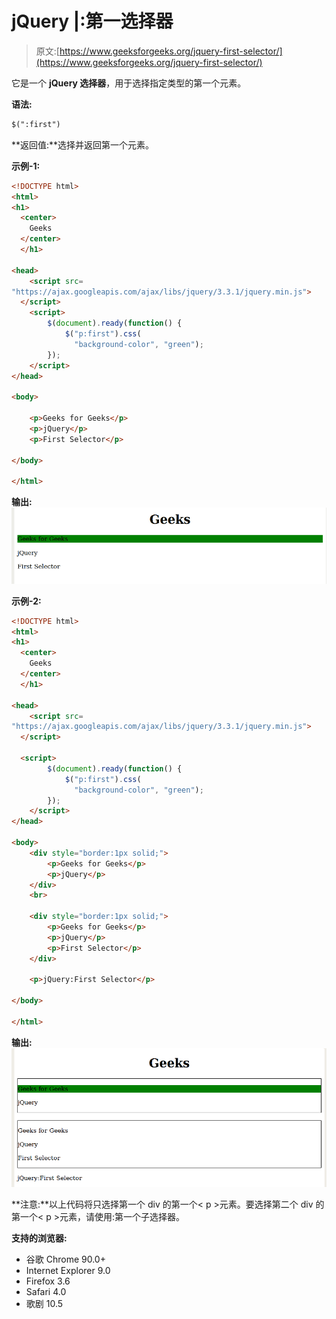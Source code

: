 # jQuery |:第一选择器

> 原文:[https://www.geeksforgeeks.org/jquery-first-selector/](https://www.geeksforgeeks.org/jquery-first-selector/)

它是一个 **jQuery 选择器**，用于选择指定类型的第一个元素。

**语法:**

```html
$(":first")
```

**返回值:**选择并返回第一个元素。

**示例-1:**

```html
<!DOCTYPE html>
<html>
<h1>
  <center>
    Geeks 
  </center>
  </h1>

<head>
    <script src=
"https://ajax.googleapis.com/ajax/libs/jquery/3.3.1/jquery.min.js">
  </script>
    <script>
        $(document).ready(function() {
            $("p:first").css(
              "background-color", "green");
        });
    </script>
</head>

<body>

    <p>Geeks for Geeks</p>
    <p>jQuery</p>
    <p>First Selector</p>

</body>

</html>
```

**输出:**
![](img/0d5d8ad2cda5a87057b4ce37b567eac0.png)

**示例-2:**

```html
<!DOCTYPE html>
<html>
<h1>
  <center>
    Geeks 
  </center>
  </h1>

<head>
    <script src=
"https://ajax.googleapis.com/ajax/libs/jquery/3.3.1/jquery.min.js">
  </script>

  <script>
        $(document).ready(function() {
            $("p:first").css(
              "background-color", "green");
        });
    </script>
</head>

<body>
    <div style="border:1px solid;">
        <p>Geeks for Geeks</p>
        <p>jQuery</p>
    </div>
    <br>

    <div style="border:1px solid;">
        <p>Geeks for Geeks</p>
        <p>jQuery</p>
        <p>First Selector</p>
    </div>

    <p>jQuery:First Selector</p>

</body>

</html>
```

**输出:**
![](img/8dac78327734cd71840aa1c916273dc6.png)

**注意:**以上代码将只选择第一个 div 的第一个< p >元素。要选择第二个 div 的第一个< p >元素，请使用:第一个子选择器。

**支持的浏览器:**

*   谷歌 Chrome 90.0+
*   Internet Explorer 9.0
*   Firefox 3.6
*   Safari 4.0
*   歌剧 10.5